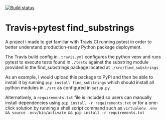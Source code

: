 [![Build status](https://travis-ci.org/iliazenkov/travis-pytest-hello-world.svg?master)](https://travis-ci.org/iliazenkov)

# Travis+pytest find_substrings
 A project I made to get familiar with Travis CI running pytest in order to better understand production-ready Python package deployment.
 
 The Travis build config in ```.travis.yml``` configures the python venv and runs pytest to execute tests found in ```./tests``` against the substring module provided in the find_substrings package located at ```./src/find_substrings```
 
 As an example, I would upload this package to PyPI and then be able to install it by running ```pip install find_substrings``` which should install all python modules in ```./src``` as configured in ```setup.py```

Alternatively, a ```requirements.txt``` file is included so users can manually install dependencies using ```pip install -r requirements.txt``` or for a one-click solution by running a shell script command such as  ```virtualenv .env && source .env/bin/activate && pip install -r requirements.txt```
